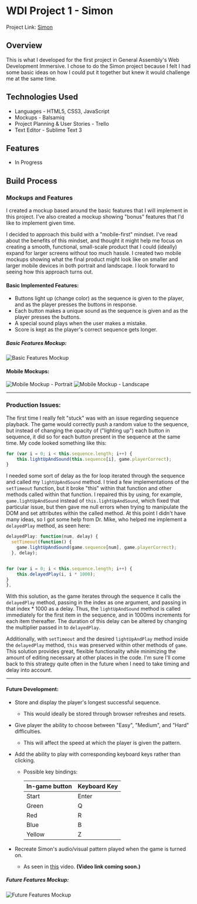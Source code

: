 # WDI Project 1 - Simon

Project Link: [Simon](https://jhdoak.github.io/simon/)

## Overview

This is what I developed for the first project in General Assembly's Web Development Immersive.  I chose to do the Simon project because I felt I had some basic ideas on how I could put it together but knew it would challenge me at the same time.

## Technologies Used

* Languages - HTML5, CSS3, JavaScript
* Mockups - Balsamiq
* Project Planning & User Stories - Trello
* Text Editor - Sublime Text 3

## Features

* In Progress

## Build Process

### Mockups and Features

I created a mockup based around the basic features that I will implement in this project.  I've also created a mockup showing "bonus" features that I'd like to implement given time.

I decided to approach this build with a "mobile-first" mindset.  I've read about the benefits of this mindset, and thought it might help me focus on creating a smooth, functional, small-scale product that I could (ideally) expand for larger screens without too much hassle. I created two mobile mockups showing what the final product might look like on smaller and larger mobile devices in both portrait and landscape.  I look forward to seeing how this approach turns out.

#### Basic Implemented Features:

* Buttons light up (change color) as the sequence is given to the player, and as the player presses the buttons in response.
* Each button makes a unique sound as the sequence is given and as the player presses the buttons.
* A special sound plays when the user makes a mistake.
* Score is kept as the player's correct sequence gets longer.

##### Basic Features Mockup:
![Basic Features Mockup](mockups/game-basic-mockup.png "Basic Features Mockup")

#### Mobile Mockups:
![Mobile Mockup - Portrait](mockups/mobile-mockup.png "Mobile Mockup - Portrait")
![Mobile Mockup - Landscape](mockups/mobile-mockup-landscape.png "Mobile Mockup - Landscape")

---

### Production Issues:

The first time I really felt "stuck" was with an issue regarding sequence playback.  The game would correctly push a random value to the sequence, but instead of changing the opacity of ("lighting up") each button in sequence, it did so for each button present in the sequence at the same time.  My code looked something like this:

```javascript
for (var i = 0; i < this.sequence.length; i++) {
    this.lightUpAndSound(this.sequence[i], game.playerCorrect);
}
```

I needed some sort of delay as the for loop iterated through the sequence and called my `lightUpAndSound` method.  I tried a few implementations of the `setTimeout` function, but it broke "this" within that function and other methods called within that function.  I repaired this by using, for example, `game.lightUpAndSound` instead of `this.lightUpAndSound`, which fixed that particular issue, but then gave me null errors when trying to manipulate the DOM and set attributes within the called method.  At this point I didn't have many ideas, so I got some help from Dr. Mike, who helped me implement a `delayedPlay` method, as seen here:

```javascript
delayedPlay: function(num, delay) {
  setTimeout(function() {
    game.lightUpAndSound(game.sequence[num], game.playerCorrect);
  }, delay);


for (var i = 0; i < this.sequence.length; i++) {
    this.delayedPlay(i, i * 1000);
}
},
```

With this solution, as the game iterates through the sequence it calls the `delayedPlay` method, passing in the index as one argument, and passing in that index * 1000 as a delay.  Thus, the `lightUpAndSound` method is called immediately for the first item in the sequence, and in 1000ms increments for each item thereafter.  The duration of this delay can be altered by changing the multiplier passed in to `delayedPlay`.

Additionally, with `setTimeout` and the desired `lightUpAndPlay` method inside the `delayedPlay` method, `this` was preserved within other methods of `game`.  This solution provides great, flexible functionality while minimizing the amount of editing necessary at other places in the code.  I'm sure I'll come back to this strategy quite often in the future when I need to take timing and delay into account.

---

#### Future Development:

* Store and display the player's longest successful sequence.
  - This would ideally be stored through browser refreshes and resets.
* Give player the ability to choose between "Easy", "Medium", and "Hard" difficulties.
  - This will affect the speed at which the player is given the pattern.
* Add the ability to play with corresponding keyboard keys rather than clicking.
  - Possible key bindings:

    | In-game button | Keyboard Key  |
    | -------------- | ------------- |
    | Start          | Enter         |
    | Green          | Q             |
    | Red            | R             |
    | Blue           | B             |
    | Yellow         | Z             |

* Recreate Simon's audio/visual pattern played when the game is turned on.
  - As seen in [this]() video. **(Video link coming soon.)**

##### Future Features Mockup:
![Future Features Mockup](mockups/game-future-mockup.png "Future Features Mockup")

